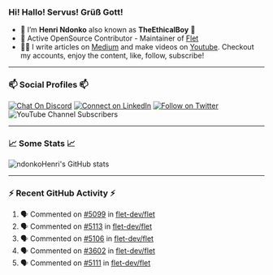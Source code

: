 ### Hi! Hallo! Servus! Grüß Gott!

- 🙂  I’m **Henri Ndonko** also known as **TheEthicalBoy** 👾
- 🚀  Active OpenSource Contributor - Maintainer of [Flet](https://github.com/flet-dev/flet) 
- 👨‍🏫  I write articles on [Medium](https://ndonkohenri.medium.com/) and make videos on [Youtube](https://youtube.com/@ndonkoHenri). Checkout my accounts, enjoy the content, like, follow, subscribe!

---

### 📫 Social Profiles 📫

[![Chat On Discord](https://img.shields.io/badge/--discord?label=Username=the_ethical_boy&logo=Discord&style=social)](https://github.com/ndonkoHenri) 
[![Connect on LinkedIn](https://img.shields.io/badge/--linkedin?label=LinkedIn&logo=LinkedIn&style=social)](https://www.linkedin.com/in/ndonkohenri) 
[![Follow on Twitter](https://img.shields.io/badge/--twitter?label=Twitter&logo=Twitter&style=social)](https://twitter.com/ndonkoHenri)
![YouTube Channel Subscribers](https://img.shields.io/youtube/channel/subscribers/UC2j9sVx0O7M8CebjMtyCuNQ?style=social&label=Youtube&link=https%3A%2F%2Fyoutube.com%2F%40ndonkoHenri)

---

### 📈 Some Stats 📈

<!-- <a href="https://github.com/ndonkoHenri">
<img src="https://github.com/ndonkoHenri/github-stats/blob/master/generated/overview.svg#gh-dark-mode-only" />
<img src="https://github.com/ndonkoHenri/github-stats/blob/master/generated/languages.svg#gh-dark-mode-only" />
<img src="https://github.com/ndonkoHenri/github-stats/blob/master/generated/overview.svg#gh-light-mode-only" />
<img src="https://github.com/ndonkoHenri/github-stats/blob/master/generated/languages.svg#gh-light-mode-only" />
</a> -->

<!-- ![ndonkoHenri's GitHub stats](https://github-readme-stats.vercel.app/api?username=ndonkoHenri&show_icons=true) -->

![ndonkoHenri's GitHub stats](https://github-readme-stats.vercel.app/api?username=ndonkoHenri&theme=tokyonight&show_icons=true&title_color=fff&text_color=fff)

<!-- [![Top Langs](https://github-readme-stats.vercel.app/api/top-langs/?username=ndonkoHenri)](https://github.com/ndonkoHenri/github-readme-stats) -->

---

### :zap: Recent GitHub Activity :zap:

<!--START_SECTION:activity-->
1. 🗣 Commented on [#5099](https://github.com/flet-dev/flet/issues/5099#issuecomment-2745971556) in [flet-dev/flet](https://github.com/flet-dev/flet)
2. 🗣 Commented on [#5113](https://github.com/flet-dev/flet/issues/5113#issuecomment-2745960858) in [flet-dev/flet](https://github.com/flet-dev/flet)
3. 🗣 Commented on [#5106](https://github.com/flet-dev/flet/issues/5106#issuecomment-2745945048) in [flet-dev/flet](https://github.com/flet-dev/flet)
4. 🗣 Commented on [#3602](https://github.com/flet-dev/flet/issues/3602#issuecomment-2745930777) in [flet-dev/flet](https://github.com/flet-dev/flet)
5. 🗣 Commented on [#5111](https://github.com/flet-dev/flet/issues/5111#issuecomment-2745929343) in [flet-dev/flet](https://github.com/flet-dev/flet)
<!--END_SECTION:activity-->
